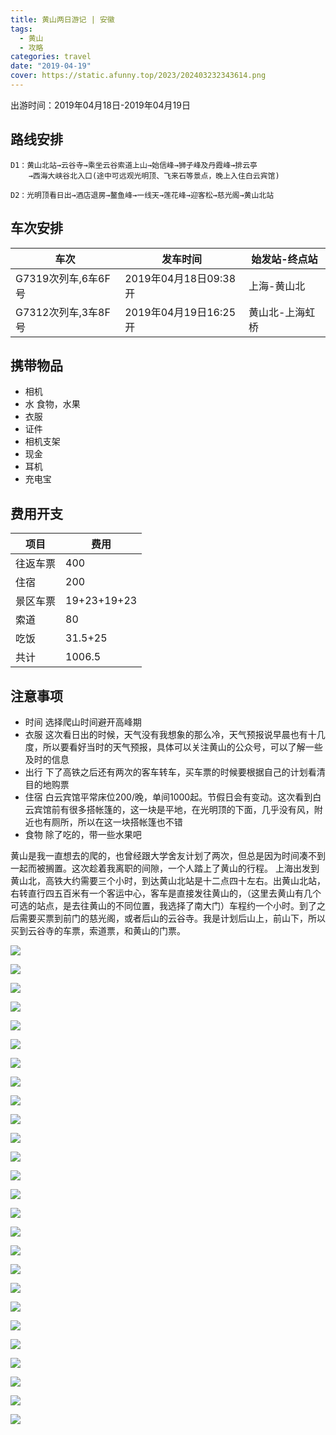 ```yaml
---
title: 黄山两日游记 | 安徽
tags:
  - 黄山
  - 攻略
categories: travel
date: "2019-04-19"
cover: https://static.afunny.top/2023/202403232343614.png
---
```

出游时间：2019年04月18日-2019年04月19日
## 路线安排
```
D1：黄山北站→云谷寺→乘坐云谷索道上山→始信峰→狮子峰及丹霞峰→排云亭
    →西海大峡谷北入口(途中可远观光明顶、飞来石等景点，晚上入住白云宾馆)

D2：光明顶看日出→酒店退房→鳌鱼峰→一线天→莲花峰→迎客松→慈光阁→黄山北站
```
## 车次安排
车次 | 发车时间 | 始发站-终点站|
----------- | ----------- | -----------|
G7319次列车,6车6F号| 2019年04月18日09:38开| 上海-黄山北|
G7312次列车,3车8F号| 2019年04月19日16:25开| 黄山北-上海虹桥|

## 携带物品
- 相机
- 水 食物，水果
- 衣服
- 证件
- 相机支架
- 现金
- 耳机
- 充电宝

## 费用开支
项目 | 费用 
----------- | -----------
往返车票| 400
住宿| 200
景区车票| 19+23+19+23
索道| 80
吃饭| 31.5+25
共计| 1006.5

## 注意事项

+ 时间 选择爬山时间避开高峰期
+ 衣服 这次看日出的时候，天气没有我想象的那么冷，天气预报说早晨也有十几度，所以要看好当时的天气预报，具体可以关注黄山的公众号，可以了解一些及时的信息
+ 出行 下了高铁之后还有两次的客车转车，买车票的时候要根据自己的计划看清目的地购票
+ 住宿 白云宾馆平常床位200/晚，单间1000起。节假日会有变动。这次看到白云宾馆前有很多搭帐篷的，这一块是平地，在光明顶的下面，几乎没有风，附近也有厕所，所以在这一块搭帐篷也不错
+ 食物 除了吃的，带一些水果吧

黄山是我一直想去的爬的，也曾经跟大学舍友计划了两次，但总是因为时间凑不到一起而被搁置。这次趁着我离职的间隙，一个人踏上了黄山的行程。
上海出发到黄山北，高铁大约需要三个小时，到达黄山北站是十二点四十左右。出黄山北站，右转直行四五百米有一个客运中心，客车是直接发往黄山的，（这里去黄山有几个可选的站点，是去往黄山的不同位置，我选择了南大门）车程约一个小时。到了之后需要买票到前门的慈光阁，或者后山的云谷寺。我是计划后山上，前山下，所以买到云谷寺的车票，索道票，和黄山的门票。

![](https://static.afunny.top/2023/202304181002038.png)

![](https://static.afunny.top/2023/202304181002923.png)

![](https://static.afunny.top/2023/202304181002448.png)

![](https://static.afunny.top/2023/202304181003281.png)

![](https://static.afunny.top/2023/202304181003321.png)

![](https://static.afunny.top/2023/202304181003570.png)

![](https://static.afunny.top/2023/202304181003309.png)

![](https://static.afunny.top/2023/202304181003741.png)

![](https://static.afunny.top/2023/202304181003809.png)

![](https://static.afunny.top/2023/202304181003671.png)

![](https://static.afunny.top/2023/202403232343614.png)

![](https://static.afunny.top/2023/202304181004881.png)

![](https://static.afunny.top/2023/202304181004078.png)

![](https://static.afunny.top/2023/202304181004527.png)

![](https://static.afunny.top/2023/202304181004271.png)

![](https://static.afunny.top/2023/202304181005302.png)

![](https://static.afunny.top/2023/202304181005472.png)

![](https://static.afunny.top/2023/202304181005561.png)

![](https://static.afunny.top/2023/202304181005998.png)

![](https://static.afunny.top/2023/202304181005220.png)

![](https://static.afunny.top/2023/202304181005340.png)

![](https://static.afunny.top/2023/202304181005432.png)

![](https://static.afunny.top/2023/202304181005681.png)

![](https://static.afunny.top/2023/202304181005122.png)

![](https://static.afunny.top/2023/202304181006256.png)

![](https://static.afunny.top/2023/202304181006681.png)
